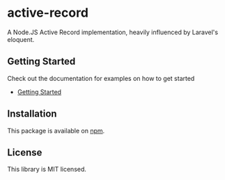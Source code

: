 # active-record

A Node.JS Active Record implementation, heavily influenced by Laravel's eloquent.


## Getting Started

Check out the documentation for examples on how to get started

- [Getting Started](documentation/GettingStarted.md)

## Installation

This package is available on [npm](https://www.npmjs.com/).

## License

This library is MIT licensed.
